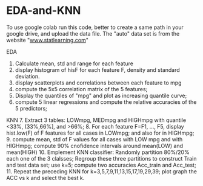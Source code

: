 # EDA-and-KNN
To use google colab run this code, better to create a same path in your google drive, and upload the data file. 
The "auto" data set is from the website "www.statlearning.com"

EDA
1. Calculate mean, std and range for each feature
2. display histogram of hisF for each feature F, density  and standard deviation.
3. display scatterplots and correlations between each feature to mpg
4. compute the 5x5 correlation matrix of the 5 features;
5. Display the quantiles of "mpg" and plot as increasing quantile curve;
6. compute 5 linear regressions and compute the relative accuracies of the 5 predictors;

KNN
7. Extract 3 tables: LOWmpg, MEDmpg and HIGHmpg with quantile <33%, (33%,66%], and >66%;
8. For each feature F=F1, ..., F5, display hist.low(F) of F features for all cases in LOWmpg; and also for in HIGHmpg;
9. compute mean, std of F values for all cases with LOW mpg and with HIGHmpg; compute 90% cnofidence intervals around mean(LOW) and mean(HIGH)
10. Emplement KNN classifier:
    Randomly partition 80%/20% each one of the 3 clalsses; 
    Regroup these three partitions to construct Train and test data set; 
    use k=5;
    compute two accuracies Acc_train and Acc_test;
11. Repeat the preceding KNN for k=3,5,7,9,11,13,15,17,19,29,39; plot graph the ACC vs k and select the best k. 
